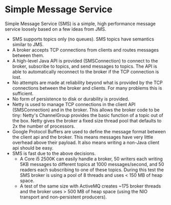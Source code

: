 Simple Message Service
======================

Simple Message Service (SMS) is a simple, high performance message service loosely based on a few ideas from JMS.

* SMS supports topics only (no queues).  SMS topics have semantics similar to JMS.
* A broker accepts TCP connections from clients and routes messages between them.
* A high-level Java API is provided (SMSConnection) to connect to the broker, subscribe to topics, and send messages to topics.  The API is able to automatically reconnect to the broker if the TCP connection is lost.
* No attempts are made at reliability beyond what is provided by the TCP connections between the broker and clients.  For many problems this is sufficient.
* No form of persistence to disk or durability is provided.
* Netty is used to manage TCP connections in the client API (SMSConnection) and in the broker.  This allows the broker code to be tiny: Netty's ChannelGroup provides the basic function of a topic out of the box.  Netty gives the broker a fixed size thread pool that defaults to 2x the number of processors.
* Google Protocol Buffers are used to define the message format between the client api and the broker.  This means messages have very little overhead above their payload.  It also means writing a non-Java client api should be easy.
* SMS is fast due to the above decisions.  
    * A Core i5 2500K can easily handle a broker, 50 writers each writing 5KB messages to different topics at 1000 messages/second, and 50 readers each subscribing to one of these topics.  During this test the SMS broker is using a pool of 8 threads and uses < 150 MB of heap space.  
    * A test of the same size with ActiveMQ creates ~175 broker threads and the broker uses > 500 MB of heap space (using the NIO transport and non-persistent producers).
